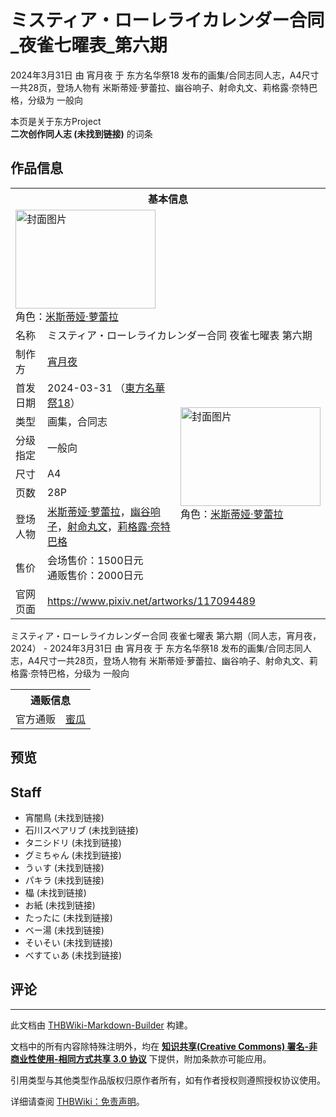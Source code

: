# ミスティア・ローレライカレンダー合同_夜雀七曜表_第六期

<!-- source html: G:\repos\THBWiki-Markdown-Builder\THBWikiMarkdown\Temp\main\e\ee\ns0%3A%E3%83%9F%E3%82%B9%E3%83%86%E3%82%A3%E3%82%A2%E3%83%BB%E3%83%AD%E3%83%BC%E3%83%AC%E3%83%A9%E3%82%A4%E3%82%AB%E3%83%AC%E3%83%B3%E3%83%80%E3%83%BC%E5%90%88%E5%90%8C_%E5%A4%9C%E9%9B%80%E4%B8%83%E6%9B%9C%E8%A1%A8_%E7%AC%AC%E5%85%AD%E6%9C%9F.html -->

2024年3月31日 由 宵月夜 于 东方名华祭18 发布的画集/合同志同人志，A4尺寸一共28页，登场人物有 米斯蒂娅·萝蕾拉、幽谷响子、射命丸文、莉格露·奈特巴格，分级为 一般向

本页是关于东方Project  
 **二次创作同人志 (未找到链接)** 的词条

## 作品信息

<table><tbody><tr><th colspan="3">基本信息</th></tr><tr><td class="cover-artwork-mobile" colspan="2"><a href="/%E6%96%87%E4%BB%B6:%E3%83%9F%E3%82%B9%E3%83%86%E3%82%A3%E3%82%A2%E3%83%BB%E3%83%AD%E3%83%BC%E3%83%AC%E3%83%A9%E3%82%A4%E3%82%AB%E3%83%AC%E3%83%B3%E3%83%80%E3%83%BC%E5%90%88%E5%90%8C_%E5%A4%9C%E9%9B%80%E4%B8%83%E6%9B%9C%E8%A1%A8_%E7%AC%AC%E5%85%AD%E6%9C%9F%E5%B0%81%E9%9D%A2.jpg" class="image" title="封面图片"><img alt="封面图片" src="https://upload.thwiki.cc/thumb/e/e7/%E3%83%9F%E3%82%B9%E3%83%86%E3%82%A3%E3%82%A2%E3%83%BB%E3%83%AD%E3%83%BC%E3%83%AC%E3%83%A9%E3%82%A4%E3%82%AB%E3%83%AC%E3%83%B3%E3%83%80%E3%83%BC%E5%90%88%E5%90%8C_%E5%A4%9C%E9%9B%80%E4%B8%83%E6%9B%9C%E8%A1%A8_%E7%AC%AC%E5%85%AD%E6%9C%9F%E5%B0%81%E9%9D%A2.jpg/224px-%E3%83%9F%E3%82%B9%E3%83%86%E3%82%A3%E3%82%A2%E3%83%BB%E3%83%AD%E3%83%BC%E3%83%AC%E3%83%A9%E3%82%A4%E3%82%AB%E3%83%AC%E3%83%B3%E3%83%80%E3%83%BC%E5%90%88%E5%90%8C_%E5%A4%9C%E9%9B%80%E4%B8%83%E6%9B%9C%E8%A1%A8_%E7%AC%AC%E5%85%AD%E6%9C%9F%E5%B0%81%E9%9D%A2.jpg" decoding="async" loading="lazy" width="224" height="158" srcset="https://upload.thwiki.cc/thumb/e/e7/%E3%83%9F%E3%82%B9%E3%83%86%E3%82%A3%E3%82%A2%E3%83%BB%E3%83%AD%E3%83%BC%E3%83%AC%E3%83%A9%E3%82%A4%E3%82%AB%E3%83%AC%E3%83%B3%E3%83%80%E3%83%BC%E5%90%88%E5%90%8C_%E5%A4%9C%E9%9B%80%E4%B8%83%E6%9B%9C%E8%A1%A8_%E7%AC%AC%E5%85%AD%E6%9C%9F%E5%B0%81%E9%9D%A2.jpg/336px-%E3%83%9F%E3%82%B9%E3%83%86%E3%82%A3%E3%82%A2%E3%83%BB%E3%83%AD%E3%83%BC%E3%83%AC%E3%83%A9%E3%82%A4%E3%82%AB%E3%83%AC%E3%83%B3%E3%83%80%E3%83%BC%E5%90%88%E5%90%8C_%E5%A4%9C%E9%9B%80%E4%B8%83%E6%9B%9C%E8%A1%A8_%E7%AC%AC%E5%85%AD%E6%9C%9F%E5%B0%81%E9%9D%A2.jpg 1.5x, https://upload.thwiki.cc/thumb/e/e7/%E3%83%9F%E3%82%B9%E3%83%86%E3%82%A3%E3%82%A2%E3%83%BB%E3%83%AD%E3%83%BC%E3%83%AC%E3%83%A9%E3%82%A4%E3%82%AB%E3%83%AC%E3%83%B3%E3%83%80%E3%83%BC%E5%90%88%E5%90%8C_%E5%A4%9C%E9%9B%80%E4%B8%83%E6%9B%9C%E8%A1%A8_%E7%AC%AC%E5%85%AD%E6%9C%9F%E5%B0%81%E9%9D%A2.jpg/448px-%E3%83%9F%E3%82%B9%E3%83%86%E3%82%A3%E3%82%A2%E3%83%BB%E3%83%AD%E3%83%BC%E3%83%AC%E3%83%A9%E3%82%A4%E3%82%AB%E3%83%AC%E3%83%B3%E3%83%80%E3%83%BC%E5%90%88%E5%90%8C_%E5%A4%9C%E9%9B%80%E4%B8%83%E6%9B%9C%E8%A1%A8_%E7%AC%AC%E5%85%AD%E6%9C%9F%E5%B0%81%E9%9D%A2.jpg 2x" data-file-width="900" data-file-height="636"></a><div class="cover-char">角色：<a href="./米斯蒂娅·萝蕾拉.md" title="米斯蒂娅·萝蕾拉">米斯蒂娅·萝蕾拉</a></div></td>
</tr><tr><td class="label">名称</td><td colspan="2"> ミスティア・ローレライカレンダー合同 夜雀七曜表 第六期 </td></tr><tr><td class="label">制作方</td><td><a href="./宵月夜.md" title="宵月夜">宵月夜</a></td><td class="cover-artwork" rowspan="8" style="min-width:224px;"><a href="/%E6%96%87%E4%BB%B6:%E3%83%9F%E3%82%B9%E3%83%86%E3%82%A3%E3%82%A2%E3%83%BB%E3%83%AD%E3%83%BC%E3%83%AC%E3%83%A9%E3%82%A4%E3%82%AB%E3%83%AC%E3%83%B3%E3%83%80%E3%83%BC%E5%90%88%E5%90%8C_%E5%A4%9C%E9%9B%80%E4%B8%83%E6%9B%9C%E8%A1%A8_%E7%AC%AC%E5%85%AD%E6%9C%9F%E5%B0%81%E9%9D%A2.jpg" class="image" title="封面图片"><img alt="封面图片" src="https://upload.thwiki.cc/thumb/e/e7/%E3%83%9F%E3%82%B9%E3%83%86%E3%82%A3%E3%82%A2%E3%83%BB%E3%83%AD%E3%83%BC%E3%83%AC%E3%83%A9%E3%82%A4%E3%82%AB%E3%83%AC%E3%83%B3%E3%83%80%E3%83%BC%E5%90%88%E5%90%8C_%E5%A4%9C%E9%9B%80%E4%B8%83%E6%9B%9C%E8%A1%A8_%E7%AC%AC%E5%85%AD%E6%9C%9F%E5%B0%81%E9%9D%A2.jpg/224px-%E3%83%9F%E3%82%B9%E3%83%86%E3%82%A3%E3%82%A2%E3%83%BB%E3%83%AD%E3%83%BC%E3%83%AC%E3%83%A9%E3%82%A4%E3%82%AB%E3%83%AC%E3%83%B3%E3%83%80%E3%83%BC%E5%90%88%E5%90%8C_%E5%A4%9C%E9%9B%80%E4%B8%83%E6%9B%9C%E8%A1%A8_%E7%AC%AC%E5%85%AD%E6%9C%9F%E5%B0%81%E9%9D%A2.jpg" decoding="async" loading="lazy" width="224" height="158" srcset="https://upload.thwiki.cc/thumb/e/e7/%E3%83%9F%E3%82%B9%E3%83%86%E3%82%A3%E3%82%A2%E3%83%BB%E3%83%AD%E3%83%BC%E3%83%AC%E3%83%A9%E3%82%A4%E3%82%AB%E3%83%AC%E3%83%B3%E3%83%80%E3%83%BC%E5%90%88%E5%90%8C_%E5%A4%9C%E9%9B%80%E4%B8%83%E6%9B%9C%E8%A1%A8_%E7%AC%AC%E5%85%AD%E6%9C%9F%E5%B0%81%E9%9D%A2.jpg/336px-%E3%83%9F%E3%82%B9%E3%83%86%E3%82%A3%E3%82%A2%E3%83%BB%E3%83%AD%E3%83%BC%E3%83%AC%E3%83%A9%E3%82%A4%E3%82%AB%E3%83%AC%E3%83%B3%E3%83%80%E3%83%BC%E5%90%88%E5%90%8C_%E5%A4%9C%E9%9B%80%E4%B8%83%E6%9B%9C%E8%A1%A8_%E7%AC%AC%E5%85%AD%E6%9C%9F%E5%B0%81%E9%9D%A2.jpg 1.5x, https://upload.thwiki.cc/thumb/e/e7/%E3%83%9F%E3%82%B9%E3%83%86%E3%82%A3%E3%82%A2%E3%83%BB%E3%83%AD%E3%83%BC%E3%83%AC%E3%83%A9%E3%82%A4%E3%82%AB%E3%83%AC%E3%83%B3%E3%83%80%E3%83%BC%E5%90%88%E5%90%8C_%E5%A4%9C%E9%9B%80%E4%B8%83%E6%9B%9C%E8%A1%A8_%E7%AC%AC%E5%85%AD%E6%9C%9F%E5%B0%81%E9%9D%A2.jpg/448px-%E3%83%9F%E3%82%B9%E3%83%86%E3%82%A3%E3%82%A2%E3%83%BB%E3%83%AD%E3%83%BC%E3%83%AC%E3%83%A9%E3%82%A4%E3%82%AB%E3%83%AC%E3%83%B3%E3%83%80%E3%83%BC%E5%90%88%E5%90%8C_%E5%A4%9C%E9%9B%80%E4%B8%83%E6%9B%9C%E8%A1%A8_%E7%AC%AC%E5%85%AD%E6%9C%9F%E5%B0%81%E9%9D%A2.jpg 2x" data-file-width="900" data-file-height="636"></a><div class="cover-char">角色：<a href="./米斯蒂娅·萝蕾拉.md" title="米斯蒂娅·萝蕾拉">米斯蒂娅·萝蕾拉</a></div></td>
</tr><tr><td class="label">首发日期</td><td>2024-03-31&#160;（<a href="/展会作品列表?e=%E4%B8%9C%E6%96%B9%E5%90%8D%E5%8D%8E%E7%A5%AD%2318">東方名華祭18</a>）</td></tr><tr><td class="label">类型</td><td>画集，合同志</td></tr><tr><td class="label">分级指定</td><td>一般向</td></tr><tr><td class="label">尺寸</td><td>A4</td></tr><tr><td class="label">页数</td><td>28P</td></tr><tr><td class="label">登场人物</td><td><a href="./米斯蒂娅·萝蕾拉.md" title="米斯蒂娅·萝蕾拉">米斯蒂娅·萝蕾拉</a>，<a href="./幽谷响子.md" title="幽谷响子">幽谷响子</a>，<a href="./射命丸文.md" title="射命丸文">射命丸文</a>，<a href="./莉格露·奈特巴格.md" title="莉格露·奈特巴格">莉格露·奈特巴格</a></td></tr><tr><td class="label">售价</td><td>会场售价：1500日元<br>通贩售价：2000日元</td></tr>
<tr><td class="label">官网页面</td><td colspan="2"><a rel="nofollow" class="external free" href="https://www.pixiv.net/artworks/117094489">https://www.pixiv.net/artworks/117094489</a></td></tr></tbody></table>

ミスティア・ローレライカレンダー合同 夜雀七曜表 第六期（同人志，宵月夜，2024） - 2024年3月31日 由 宵月夜 于 东方名华祭18 发布的画集/合同志同人志，A4尺寸一共28页，登场人物有 米斯蒂娅·萝蕾拉、幽谷响子、射命丸文、莉格露·奈特巴格，分级为 一般向

<table><tbody><tr><th colspan="3">通贩信息</th></tr><tr><td class="label">官方通贩</td><td colspan="2"><a rel="nofollow" class="external text" href="https://www.melonbooks.co.jp/detail/detail.php?product_id=2354441">蜜瓜</a></td></tr></tbody></table>



## 预览

## Staff
- 宵闇鳥 (未找到链接)
- 石川スペアリブ (未找到链接)
- タニシドリ (未找到链接)
- グミちゃん (未找到链接)
- うぃす (未找到链接)
- パキラ (未找到链接)
- 橸 (未找到链接)
- お紙 (未找到链接)
- たったに (未找到链接)
- ベー湯 (未找到链接)
- そいそい (未找到链接)
- べすてぃあ (未找到链接)


## 评论




---

此文档由 [THBWiki-Markdown-Builder](https://github.com/Delsin-Yu/THBWiki-Markdown-Builder) 构建。

文档中的所有内容除特殊注明外，均在 [**知识共享(Creative Commons) 署名-非商业性使用-相同方式共享 3.0 协议**](https://creativecommons.org/licenses/by-sa/3.0/deed.zh-hans) 下提供，附加条款亦可能应用。

引用类型与其他类型作品版权归原作者所有，如有作者授权则遵照授权协议使用。

详细请查阅 [THBWiki：免责声明](https://thbwiki.cc/THBWiki:%E5%85%8D%E8%B4%A3%E5%A3%B0%E6%98%8E)。

